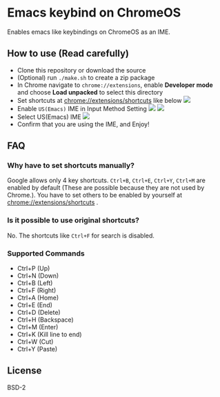 # Emacs keybind on ChromeOS

Enables emacs like keybindings on ChromeOS as an IME.

## How to use (Read carefully)

* Clone this repository or download the source
* (Optional) run `./make.sh` to create a zip package
* In Chrome navigate to `chrome://extensions`, enable **Developer mode** and choose **Load unpacked** to select this directory
* Set shortcuts at [chrome://extensions/shortcuts](chrome://extensions/shortcuts) like below
![](images/screen_shortcuts.png)
* Enable `US(Emacs)` IME in Input Method Setting
![](images/screen1.png)
![](images/screen2.png)
* Select US(Emacs) IME
![](images/screen3.png)
* Confirm that you are using the IME, and Enjoy!

## FAQ

### Why have to set shortcuts manually?

Google allows only 4 key shortcuts. `Ctrl+B`, `Ctrl+E`, `Ctrl+Y`, `Ctrl+M` are enabled by default (These are possible because they are not used by Chrome.). You have to set others to be enabled by yourself at [chrome://extensions/shortcuts](chrome://extensions/shortcuts) .

### Is it possible to use original shortcuts?
                           
No. The shortcuts like `Ctrl+F` for search is disabled. 

### Supported Commands

* Ctrl+P (Up)
* Ctrl+N (Down)
* Ctrl+B (Left)
* Ctrl+F (Right)
* Ctrl+A (Home)
* Ctrl+E (End)
* Ctrl+D (Delete)
* Ctrl+H (Backspace)
* Ctrl+M (Enter)
* Ctrl+K (Kill line to end)
* Ctrl+W (Cut)
* Ctrl+Y (Paste)

## License

BSD-2
